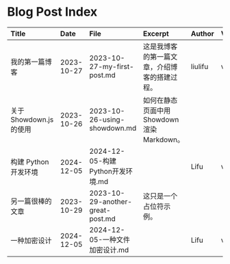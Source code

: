 # Blog Post Index

| Title              | Date       | File                             | Excerpt                         | Author  | Version | License      |
| :----------------- | :--------- | :------------------------------- | :------------------------------ | :------ | :------ | :----------- |
| 我的第一篇博客            | 2023-10-27 | 2023-10-27-my-first-post.md      | 这是我博客的第一篇文章，介绍博客的搭建过程。          | liulifu | v1.0    | CC BY-SA 4.0 |
| 关于 Showdown.js 的使用 | 2023-10-26 | 2023-10-26-using-showdown.md     | 如何在静态页面中用 Showdown 渲染 Markdown。 |         |         | MIT          |
| 构建 Python 开发环境     | 2024-12-05 | 2024-12-05-构建Python开发环境.md       |                                 | Lifu    | v0.1.1  |              |
| 另一篇很棒的文章           | 2023-10-29 | 2023-10-29-another-great-post.md | 这只是一个占位符示例。                     |         |         |              |
| 一种加密设计             | 2024-12-05 | 2024-12-05-一种文件加密设计.md           |                                 | Lifu    | v0.1    | CC BY-SA 4.0 |

<!-- 可选的注释：确保表格格式正确！ -->
<!-- 1. 第一行必须是表头，包含 Title, Date, File (大小写不敏感)。 -->
<!-- 2. 第二行必须是分隔行 |:---|:---|... -->
<!-- 3. 日期格式必须是 YYYY-MM-DD。 -->
<!-- 4. File 必须是 posts/ 目录下对应的 Markdown 文件名。 -->
<!-- 5. 可选字段 (Author, Version, License, Excerpt) 如果单元格留空，则不会出现在 JSON 中，前端将使用默认值。 -->
